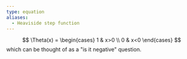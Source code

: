 ```yaml
---
type: equation
aliases:
  - Heaviside step function
---
```

$$
\Theta(x) = \begin{cases}
1  & x>0 \\
0  & x<0
\end{cases}
$$
which can be thought of as a "is it negative" question. 